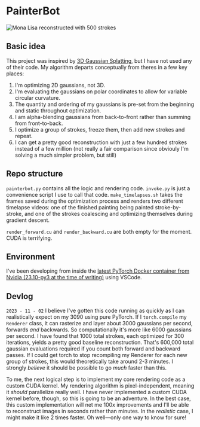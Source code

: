 # PainterBot
![Mona Lisa reconstructed with 500 strokes](assets/lisa.gif)

## Basic idea
This project was inspired by [3D Gaussian Splatting](https://repo-sam.inria.fr/fungraph/3d-gaussian-splatting/), but I have not used any of their code. My algorithm departs conceptually from theres in a few key places:

1. I'm optimizing 2D gaussians, not 3D.
2. I'm evaluating the gaussians on polar coordinates to allow for variable circular curvature.
3. The quantity and ordering of my gaussians is pre-set from the beginning and static throughout optimization.
4. I am alpha-blending gaussians from back-to-front rather than summing from front-to-back.
5. I optimize a group of strokes, freeze them, then add new strokes and repeat.
6. I can get a pretty good reconstruction with just a few hundred strokes instead of a few million (not really a fair comparison since obviouly I'm solving a much simpler problem, but still)

## Repo structure
`painterbot.py` contains all the logic and rendering code. `invoke.py` is just a convenience script I use to call that code. `make_timelapses.sh` takes the frames saved during the optimization process and renders two different timelapse videos: one of the finished painting being painted stroke-by-stroke, and one of the strokes coalescing and optimizing themselves during gradient descent.

`render_forward.cu` and `render_backward.cu` are both empty for the moment. CUDA is terrifying.

## Environment
I've been developing from inside the [latest PyTorch Docker container from Nvidia (23.10-py3 at the time of writing)](https://catalog.ngc.nvidia.com/orgs/nvidia/containers/pytorch/tags) using VSCode.

## Devlog
`2023 - 11 - 02`
I believe I've gotten this code running as quickly as I can realistically expect on my 3090 using pure PyTorch. If I `torch.compile` my `Renderer` class, it can rasterize and layer about 3000 gaussians per second, forwards *and* backwards. So computationally it's more like 6000 gaussians per second. I have found that 1000 total strokes, each optimized for 300 iterations, yields a pretty good baseline reconstruction. That's 600,000 total gaussian evaluations required if you count both forward and backward passes. If I could get torch to stop recompiling my Renderer for each new group of strokes, this would theoretically take around 2-3 minutes. I strongly *believe* it should be possible to go *much* faster than this.

To me, the next logical step is to implement my core rendering code as a custom CUDA kernel. My rendering algorithm is pixel-independent, meaning it *should* parallelize really well. I have never implemented a custom CUDA kernel before, though, so this is going to be an adventure. In the best case, this custom implementation will net me 100x improvements and I'll be able to reconstruct images in seconds rather than minutes. In the *realistic* case, I might make it like 2 times faster. Oh well—only one way to know for sure!

